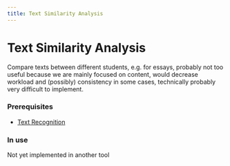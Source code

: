 ```yaml
---
title: Text Similarity Analysis
---
```


# Text Similarity Analysis

Compare texts between different students, e.g. for essays, probably not too useful because we are mainly focused on content, would decrease workload and (possibly) consistency in some cases, technically probably very difficult to implement.

### Prerequisites

- [Text Recognition](research/features/definitions/Text-Recognition)

### In use

Not yet implemented in another tool
